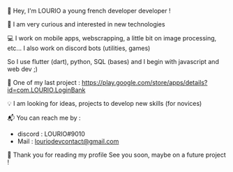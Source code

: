 👋 Hey, I'm LOURIO a young french developer developer !

🔎 I am very curious and interested in new technologies

💻 I work on mobile apps, webscrapping, a little bit on image processing, etc... 
I also work on discord bots (utilities, games)

So I use flutter (dart), python, SQL (bases) and I begin with javascript and web dev ;)

📱 One of my last project : 
https://play.google.com/store/apps/details?id=com.LOURIO.LoginBank

💡 I am looking for ideas, projects to develop new skills (for novices)

📬 You can reach me by :
- discord : LOURIO#9010
- Mail : louriodevcontact@gmail.com

🙏 Thank you for reading my profile
See you soon, 
maybe on a future project !

